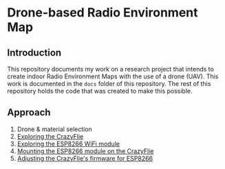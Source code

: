 # Drone-based Radio Environment Map

## Introduction
This repository documents my work on a research project that intends to create indoor Radio Environment Maps with the use of a drone (UAV). This work
is documented in the `docs` folder of this repository. The rest of this repository holds the code that was created to make this possible.

## Approach
1. Drone & material selection
2. [Exploring the CrazyFlie](docs/exploring_crazyflie.md)
3. [Exploring the ESP8266 WiFi module](docs/exploring_esp8266.md)
4. [Mounting the ESP8266 module on the CrazyFlie](docs/mount_esp8266.md)
5. [Adjusting the CrazyFlie's firmware for ESP8266](docs/crazyflie_firmware)
